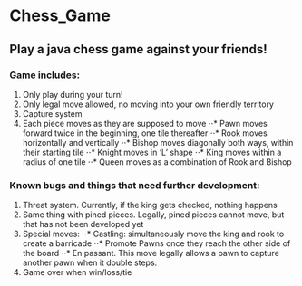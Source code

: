 # Chess_Game

## Play a java chess game against your friends!

### Game includes:
1.	Only play during your turn!
2.	Only legal move allowed, no moving into your own friendly territory
3.	Capture system
4.	Each piece moves as they are supposed to move
⋅⋅* Pawn moves forward twice in the beginning, one tile thereafter
⋅⋅* Rook moves horizontally and vertically
⋅⋅* Bishop moves diagonally both ways, within their starting tile
⋅⋅* Knight moves in ‘L’ shape
⋅⋅* King moves within a radius of one tile
⋅⋅* Queen moves as a combination of Rook and Bishop

### Known bugs and things that need further development:
1.	Threat system. Currently, if the king gets checked, nothing happens
2.	Same thing with pined pieces. Legally, pined pieces cannot move, but that has not been developed yet
3.	Special moves:
⋅⋅* Castling: simultaneously move the king and rook to create a barricade
⋅⋅* Promote Pawns once they reach the other side of the board
⋅⋅* En passant. This move legally allows a pawn to capture another pawn when it double steps.
4.	Game over when win/loss/tie
